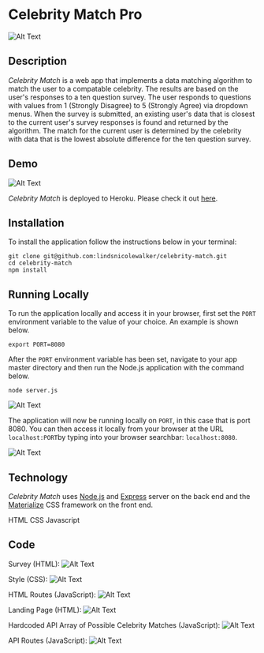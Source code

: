 

# Celebrity Match Pro

![Alt Text](https://media.giphy.com/media/wt0eFnCJXkA4VWDe3c/giphy.gif)

## Description

*Celebrity Match* is a web app that implements a data matching algorithm to match the user to a compatable celebrity. The results are based on the user's responses to a ten question survey. The user responds to questions with values from 1 (Strongly Disagree) to 5 (Strongly Agree) via dropdown menus. When the survey is submitted, an existing user's data that is closest to the current user's survey responses is found and returned by the algorithm. The match for the current user is determined by the celebrity with data that is the lowest absolute difference for the ten question survey.



## Demo
	
![Alt Text](https://media.giphy.com/media/2vjOI0AGhSK45iTcbr/giphy.gif)

*Celebrity Match* is deployed to Heroku. Please check it out [here](https://celebrity-match.herokuapp.com/).

## Installation

To install the application follow the instructions below in your terminal:

	git clone git@github.com:lindsnicolewalker/celebrity-match.git
	cd celebrity-match
	npm install
	
## Running Locally

To run the application locally and access it in your browser, first set the `PORT` environment variable to the value of your choice. An example is shown below.

	export PORT=8080
	
After the `PORT` environment variable has been set, navigate to your app master directory and then run the Node.js application with the command below.

	node server.js
![Alt Text](https://media.giphy.com/media/2sYEw141AbG9R57DRd/giphy.gif)	

The application will now be running locally on `PORT`, in this case that is port 8080. You can then access it locally from your browser at the URL `localhost:PORT`by typing into your browser searchbar: `localhost:8080`.

![Alt Text](https://media.giphy.com/media/e7QOmaAA6fzxxOcGc6/giphy.gif)

## Technology

*Celebrity Match* uses [Node.js](https://nodejs.org/en/) and [Express](https://expressjs.com/) server on the back end and the [Materialize](http://materializecss.com/) CSS framework on the front end.

HTML
CSS
Javascript

## Code

Survey (HTML):
![Alt Text](https://media.giphy.com/media/1qfa8qFatMO5HLCu6z/giphy.gif)	

Style (CSS):
![Alt Text](https://media.giphy.com/media/7vAhGi5HQeDojyqHlu/giphy.gif)	

HTML Routes (JavaScript):
![Alt Text](https://media.giphy.com/media/29pUQheyWfN1vwL66N/giphy.gif)	

Landing Page (HTML):
![Alt Text](https://media.giphy.com/media/5QSrI3K8EERLjdo0Ht/giphy.gif)	

Hardcoded API Array of Possible Celebrity Matches (JavaScript):
![Alt Text](https://media.giphy.com/media/AhvpCJvPO0aAJf3AE7/giphy.gif)	

API Routes (JavaScript):
![Alt Text](https://media.giphy.com/media/YWoAga1BzjZXB2KyCT/giphy.gif)	
